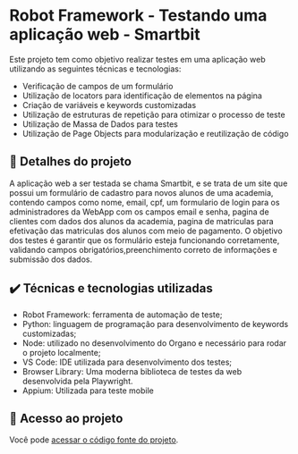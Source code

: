 # Robot Framework - Testando uma aplicação web - Smartbit

Este projeto tem como objetivo realizar testes em uma aplicação web utilizando as seguintes técnicas e tecnologias:

- Verificação de campos de um formulário
- Utilização de locators para identificação de elementos na página
- Criação de variáveis e keywords customizadas
- Utilização de estruturas de repetição para otimizar o processo de teste
- Utilização de Massa de Dados para testes
- Utilização de Page Objects para modularização e reutilização de código

## 🧪 Detalhes do projeto

A aplicação web a ser testada se chama Smartbit, e se trata de um site que possui um formulário de cadastro para novos alunos de uma academia, contendo campos como nome, email, cpf, um formulario de login para os administradores da WebApp com os campos email e senha, pagina de clientes com dados dos alunos da academia, pagina de matriculas para efetivação das matriculas dos alunos com meio de pagamento. O objetivo dos testes é garantir que os formulário esteja funcionando corretamente, validando campos obrigatórios,preenchimento correto de informações e submissão dos dados.

## ✔️ Técnicas e tecnologias utilizadas

- Robot Framework: ferramenta de automação de teste;
- Python: linguagem de programação para desenvolvimento de keywords customizadas;
- Node: utilizado no desenvolvimento do Organo e necessário para rodar o projeto localmente;
- VS Code: IDE utilizada para desenvolvimento dos testes;
- Browser Library: Uma moderna biblioteca de testes da web desenvolvida pela Playwright.
- Appium: Utilizada para teste mobile 

## 📁 Acesso ao projeto

Você pode [acessar o código fonte do projeto](https://github.com/DiegoLima2018/smartbit-robot).
